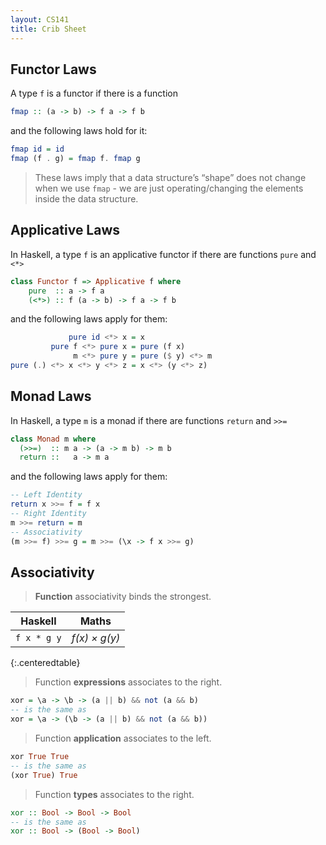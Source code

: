 ```yaml
---
layout: CS141
title: Crib Sheet
---
```


## Functor Laws

A type `f` is a functor if there is a function

```haskell
fmap :: (a -> b) -> f a -> f b
```

and the following laws hold for it:

 ```haskell
 fmap id = id
 fmap (f . g) = fmap f. fmap g
 ```

> These laws imply that a data structure’s “shape” does not change when we use `fmap` - we are just operating/changing the elements inside the data structure.

## Applicative Laws

In Haskell, a type `f` is an applicative functor if there are functions `pure` and `<*>`

```haskell
class Functor f => Applicative f where
	pure  :: a -> f a
	(<*>) :: f (a -> b) -> f a -> f b
```

and the following laws apply for them:

```haskell
             pure id <*> x = x
         pure f <*> pure x = pure (f x)
              m <*> pure y = pure ($ y) <*> m
pure (.) <*> x <*> y <*> z = x <*> (y <*> z)
```

## Monad Laws

In Haskell, a type `m` is a monad if there are functions `return` and `>>=`

```haskell
class Monad m where
  (>>=)  :: m a -> (a -> m b) -> m b
  return ::   a -> m a
```

and the following laws apply for them:

```haskell
-- Left Identity
return x >>= f = f x
-- Right Identity
m >>= return = m
-- Associativity
(m >>= f) >>= g = m >>= (\x -> f x >>= g)
```

## Associativity

> **Function** associativity binds the strongest.

|   Haskell   |        Maths        |
| :---------: | :-----------------: |
| `f x * g y` | *f(x) &times; g(y)* |

{:.centeredtable}

> Function **expressions** associates to the right.

```haskell
xor = \a -> \b -> (a || b) && not (a && b)
-- is the same as 
xor = \a -> (\b -> (a || b) && not (a && b))
```

> Function **application** associates to the left.

```haskell
xor True True
-- is the same as
(xor True) True
```

> Function **types** associates to the right.

```haskell
xor :: Bool -> Bool -> Bool
-- is the same as 
xor :: Bool -> (Bool -> Bool)
```


